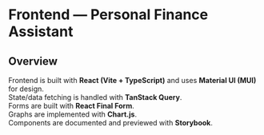 # Frontend — Personal Finance Assistant

## Overview
Frontend is built with **React (Vite + TypeScript)** and uses **Material UI (MUI)** for design.  
State/data fetching is handled with **TanStack Query**.  
Forms are built with **React Final Form**.  
Graphs are implemented with **Chart.js**.  
Components are documented and previewed with **Storybook**.


